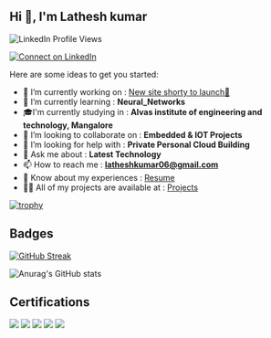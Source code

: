 ## Hi 👋, I'm Lathesh kumar
<img src="https://komarev.com/ghpvc/?username=latheshkumarsr&label=Profile%20views&color=2867B2&style=flat" alt="LinkedIn Profile Views" />
<p align="left">
  <a href="https://www.linkedin.com/in/latheshkumarsr" target="_blank">
    <img src="https://img.shields.io/badge/-Connect%20on%20LinkedIn-2867B2?logo=linkedin&style=for-the-badge" alt="Connect on LinkedIn" />
  </a>
</p>

Here are some ideas to get you started:

- 🔭 I’m currently working on :  [New site shorty to launch🚀](https://crimepreditai.netlify.app/)
- 🌱 I’m currently learning :  **Neural_Networks**
- 🎓I'm currently studying in :  **Alvas institute of engineering and technology, Mangalore**
- 👯 I’m looking to collaborate on :  **Embedded & IOT Projects**
- 🤔 I’m looking for help with :  **Private Personal Cloud Building**
- 💬 Ask me about :  **Latest Technology**
- 📫 How to reach me :  **latheshkumar06@gmail.com**
- 📄 Know about my experiences :  [Resume](https://drive.google.com/file/d/1J2ISW34BYyMe6-ASVCDSCPtHOENEt5ad/view?usp=sharing)
- 👨‍💻 All of my projects are available at :  [Projects](https://github.com/latheshkumarsr?tab=repositories)

[![trophy](https://github-profile-trophy.vercel.app/?username=ryo-ma&theme=juicyfresh)](https://github.com/ryo-ma/github-profile-trophy)

## Badges
[![GitHub Streak](https://github-readme-streak-stats.herokuapp.com?user=latheshkumarsr&theme=highcontrast)](https://git.io/streak-stats)

![Anurag's GitHub stats](https://github-readme-stats.vercel.app/api?username=latheshkumarsr&show_icons=true&theme=transparent)
## Certifications

[![](https://img.shields.io/badge/-LeetCode-FFA116?style=flat&logo=leetcode&logoColor=black)](https://leetcode.com/4al23ai400)
[![](https://img.shields.io/badge/-Coursera-0056D2?style=flat&logo=coursera&logoColor=white)](https://www.coursera.org/user/f5afd672b3650f0783388276beb50404)
[![](https://img.shields.io/badge/-Google%20Cloud-4285F4?style=flat&logo=googlecloud&logoColor=white)](https://www.cloudskillsboost.google/public_profiles/cb4aa377-fd2e-4833-8057-e5a53e807905)
[![](https://img.shields.io/badge/-Credly-FF6B00?style=flat&logo=credly&logoColor=white)](https://www.credly.com/users/lathesh-kumar.db964343)
[![](https://img.shields.io/badge/-CodeChef-5B4638?style=flat&logo=codechef&logoColor=white)](https://www.codechef.com/users/undefinedaura)

